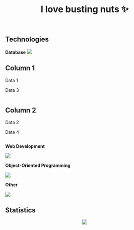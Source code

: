<h1 align="center">I love busting nuts ✨</h1>
<br>


<h2>Technologies</h2>
<b>Database</b>
<img src="https://skillicons.dev/icons?i=mysql"/>
    <div class="container" display="flex">
        <div class="column">
            <h2>Column 1</h2>
            <p>Data 1</p>
            <p>Data 3</p>
        </div>
        <div class="column">
            <h2>Column 2</h2>
            <p>Data 2</p>
            <p>Data 4</p>
        </div>
    </div>

<b>Web Development</b>

![](https://skillicons.dev/icons?i=html,css,js,nodejs)


**Object-Oriented Programming**

![](https://skillicons.dev/icons?i=cs)

**Other**

![](https://skillicons.dev/icons?i=java)

## Statistics
<div align="center">
<img src="http://github-profile-summary-cards.vercel.app/api/cards/profile-details?username=deltagamingch&theme=tokyonight"/>
</div>

